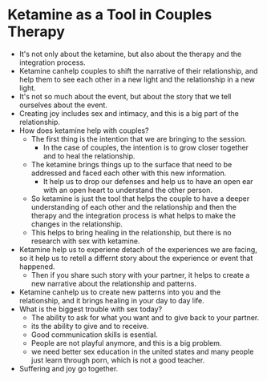 # Ketamine as a Tool in Couples Therapy

- It's not only about the ketamine, but also about the therapy and the integration process.
- Ketamine canhelp couples to shift the narrative of their relationship, and help them to see each other in a new light
and the relationship in a new light.
- It's not so much about the event, but about the story that we tell ourselves about the event.
- Creating joy includes sex and intimacy, and this is a big part of the relationship.
- How does ketamine help with couples?
    - The first thing is the intention that we are bringing to the session.
        - In the case of couples, the intention is to grow closer together and to heal the relationship.
    - The ketamine brings things up to the surface that need to be addressed and faced each other with this new information.
        - It help us to drop our defenses and help us to have an open ear with an open heart to understand the other person.
    - So ketamine is just the tool that helps the couple to have a deeper understanding of each other and the relationship
    and then the therapy and the integration process is what helps to make the changes in the relationship.
    - This helps to bring healing in the relationship, but there is no research with sex with ketamine.
- Ketamine help us to experiene detach of the experiences we are facing, so it help us to retell a differnt story about the experience or event that happened.
    - Then if you share such story with your partner, it helps to create a new narrative about the relationship and patterns.
- Ketamine canhelp us to create new patterns into you and the relationship, and it brings healing in your day to day life.
- What is the biggest trouble with sex today?
    - The ability to ask for what you want and to give back to your partner.
    - its the ability to give and to receive.
    - Good communication skills is esential.
    - People are not playful anymore, and this is a big problem.
    - we need better sex education in the united states and many people just learn through porn, which is not a good teacher.
- Suffering and joy go together.
